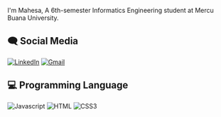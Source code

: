 I'm Mahesa, A 6th-semester Informatics Engineering student at Mercu Buana University. 

## 🗨️ Social Media
[<img alt="LinkedIn" src="https://img.shields.io/badge/LinkedIn-%230E76A8.svg?&style=for-the-badge&logo=LinkedIn&logoColor=white" />](https://www.linkedin.com/in/mahesa-haryo-pamungkas-7850b7347/)
[<img alt="Gmail" src="https://img.shields.io/badge/Gmail-D14836?style=for-the-badge&logo=gmail&logoColor=white" />](mailto:mahesahp05@gmail.com)

## 💻 Programming Language
![Javascript](https://img.shields.io/badge/Javascript-F0DB4F?style=for-the-badge&labelColor=black&logo=javascript&logoColor=F0DB4F)
![HTML](https://img.shields.io/badge/HTML5-E34F26?style=for-the-badge&logo=html5&logoColor=white)
![CSS3](https://img.shields.io/badge/CSS3-1572B6?style=for-the-badge&logo=css3&logoColor=white)

<br/>
